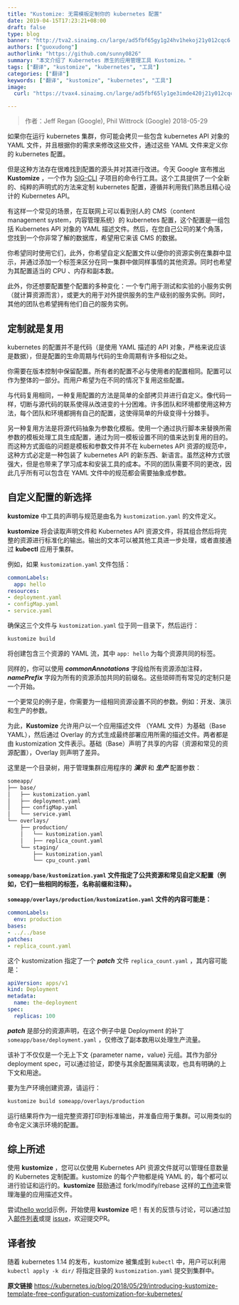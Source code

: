 ```yaml
---
title: "Kustomize: 无需模板定制你的 kubernetes 配置"
date: 2019-04-15T17:23:21+08:00
draft: false
type: blog
banner: "http://tva2.sinaimg.cn/large/ad5fbf65gy1g24hv1hekoj21y012cqc6.jpg"
authors: ["guoxudong"]
authorlink: "https://github.com/sunny0826"
summary: "本文介绍了 Kubernetes 原生的应用管理工具 Kustomize。"
tags: ["翻译", "kustomize", "kubernetes", "工具"]
categories: ["翻译"]
keywords: ["翻译", "kustomize", "kubernetes", "工具"]
image:
  curl: "https://tvax4.sinaimg.cn/large/ad5fbf65ly1ge3imde420j21y012cqc6.jpg"

---
```

> 作者：Jeff Regan (Google), Phil Wittrock (Google) 2018-05-29

如果你在运行 kubernetes 集群，你可能会拷贝一些包含 kubernetes API 对象的 YAML 文件，并且根据你的需求来修改这些文件，通过这些 YAML 文件来定义你的 kubernetes 配置。

但是这种方法存在很难找到配置的源头并对其进行改进。今天 Google 宣布推出 **Kustomize** ，一个作为 [SIG-CLI](https://github.com/kubernetes/community/tree/master/sig-cli) 子项目的命令行工具。这个工具提供了一个全新的、纯粹的声明式的方法来定制 kubernetes 配置，遵循并利用我们熟悉且精心设计的 Kubernetes API。

有这样一个常见的场景，在互联网上可以看到别人的 CMS（content management system，内容管理系统）的 kubernetes 配置，这个配置是一组包括 Kubernetes API 对象的 YAML 描述文件。然后，在您自己公司的某个角落，您找到一个你非常了解的数据库，希望用它来该 CMS 的数据。

你希望同时使用它们，此外，你希望自定义配置文件以便你的资源实例在集群中显示，并通过添加一个标签来区分在同一集群中做同样事情的其他资源。同时也希望为其配置适当的 CPU 、内存和副本数。

此外，你还想要配置整个配置的多种变化：一个专门用于测试和实验的小服务实例（就计算资源而言），或更大的用于对外提供服务的生产级别的服务实例。同时，其他的团队也希望拥有他们自己的服务实例。

## 定制就是复用
kubernetes 的配置并不是代码（是使用 YAML 描述的 API 对象，严格来说应该是数据），但是配置的生命周期与代码的生命周期有许多相似之处。

你需要在版本控制中保留配置。所有者的配置不必与使用者的配置相同。配置可以作为整体的一部分。而用户希望为在不同的情况下复用这些配置。

与代码复用相同，一种复用配置的方法是简单的全部拷贝并进行自定义。像代码一样，切断与源代码的联系使得从改进变的十分困难。许多团队和环境都使用这种方法，每个团队和环境都拥有自己的配置，这使得简单的升级变得十分棘手。

另一种复用方法是将源代码抽象为参数化模板。使用一个通过执行脚本来替换所需参数的模板处理工具生成配置，通过为同一模板设置不同的值来达到复用的目的。而这种方式面临的问题是模板和参数文件并不在 kubernetes API 资源的规范中，这种方式必定是一种包装了 kubernetes API 的新东西、新语言。虽然这种方式很强大，但是也带来了学习成本和安装工具的成本。不同的团队需要不同的更改，因此几乎所有可以包含在 YAML 文件中的规范都会需要抽象成参数。

## 自定义配置的新选择
**kustomize** 中工具的声明与规范是由名为 ```kustomization.yaml``` 的文件定义。

**kustomize** 将会读取声明文件和 Kubernetes API 资源文件，将其组合然后将完整的资源进行标准化的输出。输出的文本可以被其他工具进一步处理，或者直接通过 **kubectl** 应用于集群。

例如，如果 ```kustomization.yaml``` 文件包括：

```yaml
commonLabels:
  app: hello
resources:
- deployment.yaml
- configMap.yaml
- service.yaml
```

确保这三个文件与 ```kustomization.yaml``` 位于同一目录下，然后运行：

```bash
kustomize build
```

将创建包含三个资源的 YAML 流，其中 ```app: hello``` 为每个资源共同的标签。

同样的，你可以使用 ***commonAnnotations*** 字段给所有资源添加注释， ***namePrefix*** 字段为所有的资源添加共同的前缀名。这些琐碎而有常见的定制只是一个开始。

一个更常见的例子是，你需要为一组相同资源设置不同的参数。例如：开发、演示和生产的参数。

为此，**Kustomize** 允许用户以一个应用描述文件 （YAML 文件）为基础（Base YAML），然后通过 Overlay 的方式生成最终部署应用所需的描述文件。两者都是由 kustomization 文件表示。基础（Base）声明了共享的内容（资源和常见的资源配置），Overlay 则声明了差异。

这里是一个目录树，用于管理集群应用程序的 ***演示*** 和 ***生产*** 配置参数：

```bash
someapp/
├── base/
│   ├── kustomization.yaml
│   ├── deployment.yaml
│   ├── configMap.yaml
│   └── service.yaml
└── overlays/
    ├── production/
    │   └── kustomization.yaml
    │   ├── replica_count.yaml
    └── staging/
        ├── kustomization.yaml
        └── cpu_count.yaml
```

**```someapp/base/kustomization.yaml``` 文件指定了公共资源和常见自定义配置（例如，它们一些相同的标签，名称前缀和注释）。**

**```someapp/overlays/production/kustomization.yaml``` 文件的内容可能是：**

```yaml
commonLabels:
  env: production
bases:
- ../../base
patches:
- replica_count.yaml
```

这个 kustomization 指定了一个 ***patch*** 文件 ```replica_count.yaml``` ，其内容可能是：

```yaml
apiVersion: apps/v1
kind: Deployment
metadata:
  name: the-deployment
spec:
  replicas: 100
```

***patch*** 是部分的资源声明，在这个例子中是 Deployment 的补丁 ```someapp/base/deployment.yaml``` ，仅修改了副本数用以处理生产流量。

该补丁不仅仅是一个无上下文 {parameter name，value} 元组。其作为部分 deployment spec，可以通过验证，即使与其余配置隔离读取，也具有明确的上下文和用途。

要为生产环境创建资源，请运行：

```bash
kustomize build someapp/overlays/production
```

运行结果将作为一组完整资源打印到标准输出，并准备应用于集群。可以用类似的命令定义演示环境的配置。

## 综上所述
使用 **kustomize** ，您可以仅使用 Kubernetes API 资源文件就可以管理任意数量的 Kubernetes 定制配置。kustomize 的每个产物都是纯 YAML 的，每个都可以进行验证和运行的。**kustomize** 鼓励通过 fork/modify/rebase 这样的[工作流](https://github.com/kubernetes-sigs/kustomize/blob/master/docs/workflows.md)来管理海量的应用描述文件。

尝试[hello world](https://github.com/kubernetes-sigs/kustomize/tree/master/examples/helloWorld)示例，开始使用 **kustomize** 吧！有关的反馈与讨论，可以通过加入[邮件列表](https://groups.google.com/forum/#!forum/kustomize)或提 [issue](https://github.com/kubernetes-sigs/kustomize/issues/new)，欢迎提交PR。

## 译者按
随着 kubernetes 1.14 的发布，kustomize 被集成到 ```kubectl``` 中，用户可以利用 ```kubectl apply -k dir/``` 将指定目录的 ```kustomization.yaml``` 提交到集群中。

**原文链接** https://kubernetes.io/blog/2018/05/29/introducing-kustomize-template-free-configuration-customization-for-kubernetes/